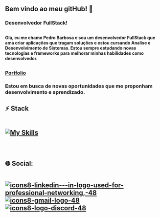 <h2>Bem vindo ao meu gitHub! 👋</h2>
<h3>Desenvolvedor FullStack!</h3>

##

<h4>Olá, eu me chamo Pedro Barbosa e sou um desenvolvedor FullStack que ama criar aplicações que tragam soluções e estou cursando Analise e Desenvolvimento de Sistemas. Estou sempre estudando novas tecnologias e frameworks para melhorar minhas habilidades como desenvolvedor.</h4>
  
##

 <h3><a href="https://portfolio-pedrohenrique.vercel.app/">Portfolio</a></h3>
 <h3>Estou em busca de novas oportunidades que me proponham desenvolvimento e aprendizado.</h3>


 
##


<h2> ⚡ Stack<br>
  
  <br>

[![My Skills](https://skillicons.dev/icons?i=html,css,js,react,typescript,git,bootstrap,laravel,mysql,supabase)](https://skillicons.dev)


  <br> 
  <h2> 🌐 Social:<br>

  <br>
    
  <a href="https://www.linkedin.com/in/pedro-henrique-8076aa23a/">![icons8-linkedin---in-logo-used-for-professional-networking,-48](https://github.com/pedro-henrique-br/pedro-henrique-br/assets/71238431/c5fb85c3-b6af-4ee1-b299-4ff4b5b0ccac)
</a>
<a href="mailto:phbr10.12@gmail.com?subject=&body=">![icons8-gmail-logo-48](https://github.com/pedro-henrique-br/pedro-henrique-br/assets/71238431/1dee1db8-a0d4-4f6e-9ad9-45b04002b8dd)
</a> 
<a href="https://discord.com/channels/@me/411249164480151562">![icons8-logo-discord-48](https://github.com/pedro-henrique-br/pedro-henrique-br/assets/71238431/075a5048-ed96-4985-bf56-28611ec749ac)
</a> 
